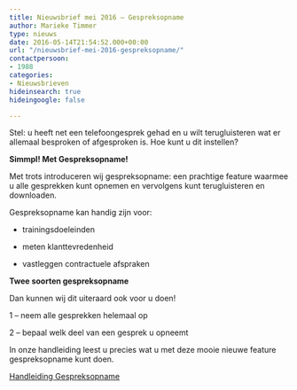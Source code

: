 ```yaml
---
title: Nieuwsbrief mei 2016 – Gespreksopname
author: Marieke Timmer
type: nieuws
date: 2016-05-14T21:54:52.000+00:00
url: "/nieuwsbrief-mei-2016-gespreksopname/"
contactpersoon:
- 1988
categories:
- Nieuwsbrieven
hideinsearch: true
hideingoogle: false

---
```

Stel: u heeft net een telefoongesprek gehad en u wilt terugluisteren wat er allemaal besproken of afgesproken is. Hoe kunt u dit instellen?

<!--more-->



**Simmpl! Met Gespreksopname!**

Met trots introduceren wij gespreksopname: een prachtige feature waarmee u alle gesprekken kunt opnemen en vervolgens kunt terugluisteren en downloaden.

Gespreksopname kan handig zijn voor:

* trainingsdoeleinden

* meten klanttevredenheid

* vastleggen contractuele afspraken

**Twee soorten gespreksopname**

Dan kunnen wij dit uiteraard ook voor u doen!

1 &#8211; neem alle gesprekken helemaal op

2 &#8211; bepaal welk deel van een gesprek u opneemt

In onze handleiding leest u precies wat u met deze mooie nieuwe feature gespreksopname kunt doen.

<a class="button" href="https://www.simmpl.nl/downloads/Simmpl_handleiding_Call-Recording.pdf" target="_blank">Handleiding Gespreksopname</a>